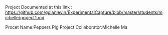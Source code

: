 Project Documented at this link : https://github.com/golanlevin/ExperimentalCapture/blob/master/students/michelle/project1.md

Procet Name:Peppers Pig
Project Collaborator:Michelle Ma
